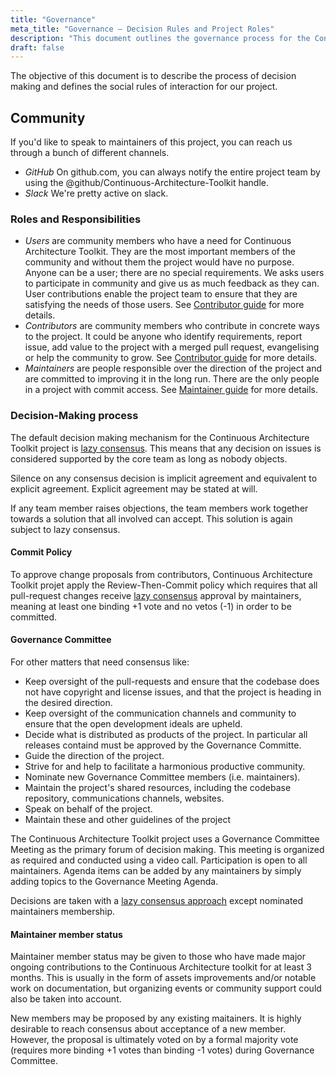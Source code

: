 ```yaml
---
title: "Governance"
meta_title: "Governance – Decision Rules and Project Roles"
description: "This document outlines the governance process for the Continuous Architecture Toolkit, including roles, responsibilities, lazy consensus-based decision-making, and the structure of the Governance Committee."
draft: false
---
```


The objective of this document is to describe the process of decision making and defines the social rules of interaction for our project.

## Community

If you'd like to speak to maintainers of this project, you can reach us through a bunch of different channels.

* *GitHub* On github.com, you can always notify the entire project team by using the @github/Continuous-Architecture-Toolkit handle.
* *Slack* We're pretty active on slack.

### Roles and Responsibilities

* *Users* are community members who have a need for Continuous Architecture Toolkit. They are the most important members of the community and without them the project would have no purpose. Anyone can be a user; there are no special requirements. We asks users to participate in community and give us as much feedback as they can. User contributions enable the project team to ensure that they are satisfying the needs of those users. See [Contributor guide](contributing) for more details.
* *Contributors* are community members who contribute in concrete ways to the project. It could be anyone who identify requirements, report issue, add value to the project with a merged pull request, evangelising or help the community to grow. See [Contributor guide](contributing) for more details.
* *Maintainers* are people responsible over the direction of the project and are committed to improving it in the long run. There are the only people in a project with commit access. See [Maintainer guide](maintainer-guide) for more details.

### Decision-Making process

The default decision making mechanism for the Continuous Architecture Toolkit project is [lazy consensus](http://www.apache.org/foundation/how-it-works.html#decision-making). This means that any decision on issues is considered supported by the core team as long as nobody objects.

Silence on any consensus decision is implicit agreement and equivalent to explicit agreement. Explicit agreement may be stated at will.

If any team member raises objections, the team members work together towards a solution that all involved can accept. This solution is again subject to lazy consensus.

#### Commit Policy

To approve change proposals from contributors, Continuous Architecture Toolkit projet apply the Review-Then-Commit policy which requires that all pull-request changes receive [lazy
consensus](http://www.apache.org/foundation/how-it-works.html#decision-making) approval by maintainers, meaning at least one binding +1 vote and no vetos (-1) in order to be committed.

#### Governance Committee

For other matters that need consensus like:

* Keep oversight of the pull-requests and ensure that the codebase does not have copyright and license issues, and that the project is heading in the desired direction.
* Keep oversight of the communication channels and community to ensure that the open development ideals are upheld.
* Decide what is distributed as products of the project. In particular all releases containd must be approved by the Governance Committe.
* Guide the direction of the project.
* Strive for and help to facilitate a harmonious productive community.
* Nominate new Governance Committee members (i.e. maintainers).
* Maintain the project's shared resources, including the codebase repository, communications channels, websites.
* Speak on behalf of the project.
* Maintain these and other guidelines of the project

The Continuous Architecture Toolkit project uses a Governance Committee Meeting as the primary forum of decision making. This meeting is organized as required and conducted using a video call. Participation is open to all maintainers. Agenda items can be added by any maintainers by simply adding topics to the Governance Meeting Agenda.

Decisions are taken with a [lazy consensus approach](http://www.apache.org/foundation/how-it-works.html#decision-making) except nominated maintainers membership.

#### Maintainer member status

Maintainer member status may be given to those who have made major ongoing contributions to the Continuous Architecture toolkit for at least 3 months. This is usually in the form of assets improvements and/or notable work on documentation, but organizing events or community support could also be taken into account.

New members may be proposed by any existing maitainers. It is highly desirable to reach consensus about acceptance of a new member. However, the proposal is ultimately voted on by a formal majority vote (requires more binding +1 votes than binding -1 votes) during Governance Committee.
